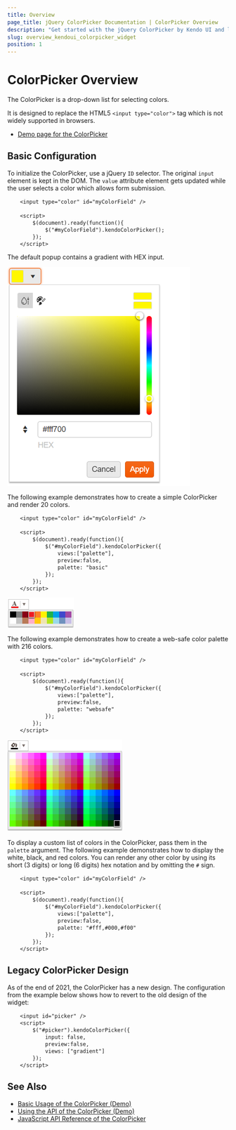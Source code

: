 ```yaml
---
title: Overview
page_title: jQuery ColorPicker Documentation | ColorPicker Overview
description: "Get started with the jQuery ColorPicker by Kendo UI and learn how to create, initialize, and enable the widget."
slug: overview_kendoui_colorpicker_widget
position: 1
---
```


# ColorPicker Overview

The ColorPicker is a drop-down list for selecting colors.

It is designed to replace the HTML5 `<input type="color">` tag which is not widely supported in browsers.

* [Demo page for the ColorPicker](https://demos.telerik.com/kendo-ui/colorpicker/index)

## Basic Configuration

To initialize the ColorPicker, use a jQuery `ID` selector. The original `input` element is kept in the DOM. The `value` attribute element gets updated while the user selects a color which allows form submission.

```dojo
    <input type="color" id="myColorField" />

    <script>
        $(document).ready(function(){
            $("#myColorField").kendoColorPicker();
        });
    </script>
```

The default popup contains a gradient with HEX input.

![Kendo UI for jQuery An HEX ColorPicker](colorpicker.png)

The following example demonstrates how to create a simple ColorPicker and render 20 colors.

```dojo
    <input type="color" id="myColorField" />

    <script>
        $(document).ready(function(){
            $("#myColorField").kendoColorPicker({ 
            	views:["palette"],
                preview:false,
            	palette: "basic" 
            });
        });
    </script>
```

![Kendo UI for jQuery A simple ColorPicker with a basic palette](simple-basic.png)

The following example demonstrates how to create a web-safe color palette with 216 colors.

```dojo
    <input type="color" id="myColorField" />

    <script>
        $(document).ready(function(){
            $("#myColorField").kendoColorPicker({ 
            	views:["palette"],
                preview:false,
            	palette: "websafe" 
            });
        });
    </script>
```

![Kendo UI for jQuery A simple ColorPicker with a web-safe palette](simple-web.png)

To display a custom list of colors in the ColorPicker, pass them in the `palette` argument. The following example demonstrates how to display the white, black, and red colors. You can render any other color by using its short (3 digits) or long (6 digits) hex notation and by omitting the `#` sign.

```dojo
    <input type="color" id="myColorField" />

    <script>
        $(document).ready(function(){
            $("#myColorField").kendoColorPicker({
            	views:["palette"],
                preview:false,
                palette: "#fff,#000,#f00"
            });
        });
    </script>
```

## Legacy ColorPicker Design

As of the end of 2021, the ColorPicker has a new design. The configuration from the example below shows how to revert to the old design of the widget:

```dojo
    <input id="picker" />
    <script>
        $("#picker").kendoColorPicker({
            input: false,
            preview:false,
            views: ["gradient"]
        });
    </script>
```

## See Also

* [Basic Usage of the ColorPicker (Demo)](https://demos.telerik.com/kendo-ui/colorpicker/index)
* [Using the API of the ColorPicker (Demo)](https://demos.telerik.com/kendo-ui/colorpicker/api)
* [JavaScript API Reference of the ColorPicker](/api/javascript/ui/colorpicker)
